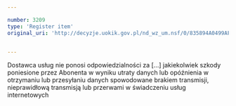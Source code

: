 ```yaml
---

number: 3209
type: 'Register item'
original_uri: 'http://decyzje.uokik.gov.pl/nd_wz_um.nsf/0/835894A0499AF185C1257A0D002B7E8F?OpenDocument'


---
```


Dostawca usług nie ponosi odpowiedzialności za [...] jakiekolwiek szkody poniesione przez Abonenta w wyniku utraty danych lub opóźnienia w otrzymaniu lub przesyłaniu danych spowodowane brakiem transmisji, nieprawidłową transmisją lub przerwami w świadczeniu usług internetowych
